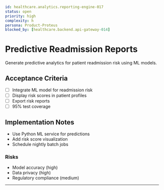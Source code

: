 ```yaml
id: healthcare.analytics.reporting-engine-017
status: open
priority: high
complexity: h
persona: Product-Proteus
blocked_by: [healthcare.backend.api-gateway-014]
```

# Predictive Readmission Reports

Generate predictive analytics for patient readmission risk using ML models.

## Acceptance Criteria

- [ ] Integrate ML model for readmission risk
- [ ] Display risk scores in patient profiles
- [ ] Export risk reports
- [ ] 95% test coverage

## Implementation Notes

- Use Python ML service for predictions
- Add risk score visualization
- Schedule nightly batch jobs

### Risks

- Model accuracy (high)
- Data privacy (high)
- Regulatory compliance (medium)

---
